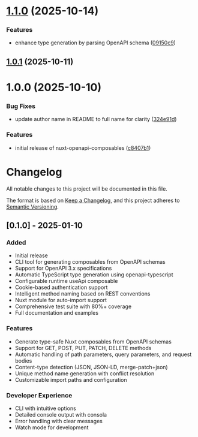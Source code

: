 # [1.1.0](https://github.com/Habityzer/nuxt-openapi-composables/compare/v1.0.2...v1.1.0) (2025-10-14)


### Features

* enhance type generation by parsing OpenAPI schema ([09150c9](https://github.com/Habityzer/nuxt-openapi-composables/commit/09150c9bfe58754273cd6527bf41c35cf732dc47))

## [1.0.1](https://github.com/Habityzer/nuxt-openapi-composables/compare/v1.0.0...v1.0.1) (2025-10-11)

# 1.0.0 (2025-10-10)


### Bug Fixes

* update author name in README to full name for clarity ([324e91d](https://github.com/Habityzer/nuxt-openapi-composables/commit/324e91db431cbe211dd7ccf79c89047e06055905))


### Features

* initial release of nuxt-openapi-composables ([c8407b1](https://github.com/Habityzer/nuxt-openapi-composables/commit/c8407b1a9e52809a35656beea0b4d9d7be0a0f1e))

# Changelog

All notable changes to this project will be documented in this file.

The format is based on [Keep a Changelog](https://keepachangelog.com/en/1.0.0/),
and this project adheres to [Semantic Versioning](https://semver.org/spec/v2.0.0.html).

## [0.1.0] - 2025-01-10

### Added
- Initial release
- CLI tool for generating composables from OpenAPI schemas
- Support for OpenAPI 3.x specifications
- Automatic TypeScript type generation using openapi-typescript
- Configurable runtime useApi composable
- Cookie-based authentication support
- Intelligent method naming based on REST conventions
- Nuxt module for auto-import support
- Comprehensive test suite with 80%+ coverage
- Full documentation and examples

### Features
- Generate type-safe Nuxt composables from OpenAPI schemas
- Support for GET, POST, PUT, PATCH, DELETE methods
- Automatic handling of path parameters, query parameters, and request bodies
- Content-type detection (JSON, JSON-LD, merge-patch+json)
- Unique method name generation with conflict resolution
- Customizable import paths and configuration

### Developer Experience
- CLI with intuitive options
- Detailed console output with consola
- Error handling with clear messages
- Watch mode for development
